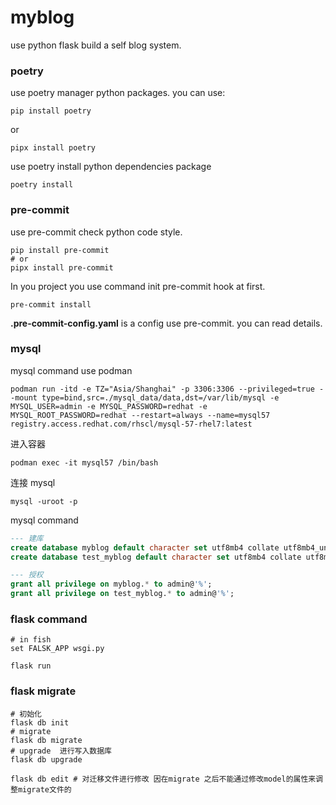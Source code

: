 # myblog

use python flask build a self blog system.

### poetry

use poetry manager python packages. you can use:

```shell
pip install poetry
```

or

```shell
pipx install poetry
```

use poetry install python dependencies package

```shell
poetry install
```

### pre-commit

use pre-commit check python code style.

```shell
pip install pre-commit
# or
pipx install pre-commit
```

In you project you use command init pre-commit hook at first.

```shell
pre-commit install
```

**.pre-commit-config.yaml** is a config use pre-commit. you can read details.

### mysql

mysql command use podman

```shell
podman run -itd -e TZ="Asia/Shanghai" -p 3306:3306 --privileged=true --mount type=bind,src=./mysql_data/data,dst=/var/lib/mysql -e MYSQL_USER=admin -e MYSQL_PASSWORD=redhat -e MYSQL_ROOT_PASSWORD=redhat --restart=always --name=mysql57 registry.access.redhat.com/rhscl/mysql-57-rhel7:latest
```

进入容器

```shell
podman exec -it mysql57 /bin/bash
```

连接 mysql

```shell
mysql -uroot -p
```

mysql command

```sql
--- 建库
create database myblog default character set utf8mb4 collate utf8mb4_unicode_ci;
create database test_myblog default character set utf8mb4 collate utf8mb4_unicode_ci;

--- 授权
grant all privilege on myblog.* to admin@'%';
grant all privilege on test_myblog.* to admin@'%';

```

### flask command

```shell
# in fish
set FALSK_APP wsgi.py
```

```shell
flask run
```

### flask migrate

```shell
# 初始化
flask db init
# migrate
flask db migrate
# upgrade  进行写入数据库
flask db upgrade

flask db edit # 对迁移文件进行修改 因在migrate 之后不能通过修改model的属性来调整migrate文件的
```
